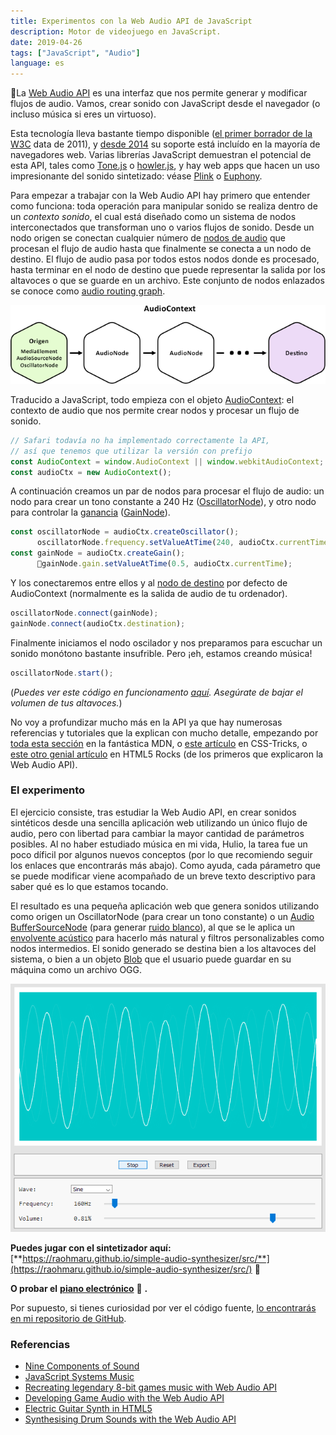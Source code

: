 ```yaml
---
title: Experimentos con la Web Audio API de JavaScript
description: Motor de videojuego en JavaScript.
date: 2019-04-26
tags: ["JavaScript", "Audio"]
language: es
---
```


La [Web Audio API](https://developer.mozilla.org/es/docs/Web/API/Web_Audio_API) es una interfaz que nos permite generar y modificar flujos de audio. Vamos, crear sonido con JavaScript desde el navegador (o incluso música si eres un virtuoso).

Esta tecnología lleva bastante tiempo disponible ([el primer borrador de la W3C](https://webaudio.github.io/web-audio-api/) data de 2011), y [desde 2014](https://caniuse.com/#search=web%20audio%20api) su soporte está incluído en la mayoría de navegadores web. Varias librerías JavaScript demuestran el potencial de esta API, tales como [Tone.js](https://tonejs.github.io/) o [howler.js](https://howlerjs.com/), y hay web apps que hacen un uso impresionante del sonido sintetizado: véase [Plink](http://labs.dinahmoe.com/plink/) o [Euphony](http://qiao.github.io/euphony/).

Para empezar a trabajar con la Web Audio API hay primero que entender como funciona: toda operación para manipular sonido se realiza dentro de un _contexto sonido_, el cual está diseñado como un sistema de nodos interconectados que transforman uno o varios flujos de sonido. Desde un nodo origen se conectan cualquier número de [nodos de audio](https://developer.mozilla.org/en-US/docs/Web/API/AudioNode) que procesan el flujo de audio hasta que finalmente se conecta a un nodo de destino. El flujo de audio pasa por todos estos nodos donde es procesado, hasta terminar en el nodo de destino que puede representar la salida por los altavoces o que se guarde en un archivo. Este conjunto de nodos enlazados se conoce como [audio routing graph](https://developer.mozilla.org/en-US/docs/Web/API/AudioNode#The_audio_routing_graph).

![Contexto de audio y nodos de audio](/img/blog/audio-context.png)

Traducido a JavaScript, todo empieza con el objeto [AudioContext](https://developer.mozilla.org/en-US/docs/Web/API/AudioContext): el contexto de audio que nos permite crear nodos y procesar un flujo de sonido.

```js
// Safari todavía no ha implementado correctamente la API,
// así que tenemos que utilizar la versión con prefijo
const AudioContext = window.AudioContext || window.webkitAudioContext;
const audioCtx = new AudioContext();
```

A continuación creamos un par de nodos para procesar el flujo de audio: un nodo para crear un tono constante a 240 Hz ([OscillatorNode](https://developer.mozilla.org/en-US/docs/Web/API/OscillatorNode)), y otro nodo para controlar la [ganancia](http://blog.7notasestudio.com/diferencia-entre-ganancia-y-volumen/) ([GainNode](https://developer.mozilla.org/en-US/docs/Web/API/GainNode)).

```js
const oscillatorNode = audioCtx.createOscillator();
      oscillatorNode.frequency.setValueAtTime(240, audioCtx.currentTime);
const gainNode = audioCtx.createGain();
      gainNode.gain.setValueAtTime(0.5, audioCtx.currentTime);
```

Y los conectaremos entre ellos y al [nodo de destino](https://developer.mozilla.org/en-US/docs/Web/API/AudioDestinationNode) por defecto de AudioContext (normalmente es la salida de audio de tu ordenador).

```js
oscillatorNode.connect(gainNode);
gainNode.connect(audioCtx.destination);
```

Finalmente iniciamos el nodo oscilador y nos preparamos para escuchar un sonido monótono bastante insufrible. Pero ¡eh, estamos creando música!

```js
oscillatorNode.start();
```

(_Puedes ver este código en funcionamento_ [_aquí_](https://codepen.io/raohmaru/pen/bJOwvo?editors=1111)_. Asegúrate de bajar el volumen de tus altavoces._)

No voy a profundizar mucho más en la API ya que hay numerosas referencias y tutoriales que la explican con mucho detalle, empezando por [toda esta sección](https://developer.mozilla.org/en-US/docs/Web/API/Web_Audio_API) en la fantástica MDN, o [este artículo](https://css-tricks.com/introduction-web-audio-api/) en CSS-Tricks, o [este otro genial artículo](https://www.html5rocks.com/en/tutorials/webaudio/intro/) en HTML5 Rocks (de los primeros que explicaron la Web Audio API).

### El experimento

El ejercicio consiste, tras estudiar la Web Audio API, en crear sonidos sintéticos desde una sencilla aplicación web utilizando un único flujo de audio, pero con libertad para cambiar la mayor cantidad de parámetros posibles. Al no haber estudiado música en mi vida, Hulio, la tarea fue un poco díficil por algunos nuevos conceptos (por lo que recomiendo seguir los enlaces que encontrarás más abajo). Como ayuda, cada párametro que se puede modificar viene acompañado de un breve texto descriptivo para saber qué es lo que estamos tocando.

El resultado es una pequeña aplicación web que genera sonidos utilizando como origen un OscillatorNode (para crear un tono constante) o un [Audio​Buffer​Source​Node](https://developer.mozilla.org/en-US/docs/Web/API/AudioBufferSourceNode) (para generar [ruido blanco](https://es.wikipedia.org/wiki/Ruido_blanco)), al que se le aplica un [envolvente acústico](https://en.wikipedia.org/wiki/Envelope_(music)) para hacerlo más natural y filtros personalizables como nodos intermedios. El sonido generado se destina bien a los altavoces del sistema, o bien a un objeto [Blob](https://developer.mozilla.org/en-US/docs/Web/API/Blob/Blob) que el usuario puede guardar en su máquina como un archivo OGG.

[![Simple Synthesizer with Web Audio API](/img/blog/sasynth.png)](https://raohmaru.github.io)

**Puedes jugar con el sintetizador aquí:** [**https://raohmaru.github.io/simple-audio-synthesizer/src/**](https://raohmaru.github.io/simple-audio-synthesizer/src/) 🎵

**O probar el** [**piano electrónico**](https://raohmaru.github.io/simple-audio-synthesizer/src/electric-piano.html) 🎹 **.**

Por supuesto, si tienes curiosidad por ver el código fuente, [lo encontrarás en mi repositorio de GitHub](https://github.com/raohmaru/simple-audio-synthesizer).

### Referencias

+ [Nine Components of Sound](http://www.filmsound.org/articles/ninecomponents/9components.htm)
+ [JavaScript Systems Music](https://teropa.info/blog/2016/07/28/javascript-systems-music.html)
+ [Recreating legendary 8-bit games music with Web Audio API](https://codepen.io/gregh/post/recreating-legendary-8-bit-games-music-with-web-audio-api)
+ [Developing Game Audio with the Web Audio API](https://www.html5rocks.com/en/tutorials/webaudio/games/)
+ [Electric Guitar Synth in HTML5](https://fazli.sapuan.org/blog/electric-guitar-synth-in-html5/)
+ [Synthesising Drum Sounds with the Web Audio API](https://dev.opera.com/articles/drum-sounds-webaudio/)
